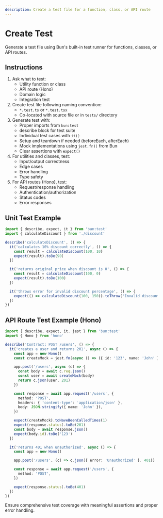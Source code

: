 ```yaml
---
description: Create a test file for a function, class, or API route
---
```


# Create Test

Generate a test file using Bun's built-in test runner for functions, classes, or API routes.

## Instructions

1. Ask what to test:
   - Utility function or class
   - API route (Hono)
   - Domain logic
   - Integration test
2. Create test file following naming convention:
   - `*.test.ts` or `*.test.tsx`
   - Co-located with source file or in `tests/` directory
3. Generate test with:
   - Proper imports from `bun:test`
   - describe block for test suite
   - Individual test cases with `it()`
   - Setup and teardown if needed (beforeEach, afterEach)
   - Mock implementations using `jest.fn()` from Bun
   - Clear assertions with `expect()`
4. For utilities and classes, test:
   - Input/output correctness
   - Edge cases
   - Error handling
   - Type safety
5. For API routes (Hono), test:
   - Request/response handling
   - Authentication/authorization
   - Status codes
   - Error responses

## Unit Test Example

```typescript
import { describe, expect, it } from 'bun:test'
import { calculateDiscount } from './discount'

describe('calculateDiscount', () => {
  it('calculates 10% discount correctly', () => {
    const result = calculateDiscount(100, 10)
    expect(result).toBe(90)
  })

  it('returns original price when discount is 0', () => {
    const result = calculateDiscount(100, 0)
    expect(result).toBe(100)
  })

  it('throws error for invalid discount percentage', () => {
    expect(() => calculateDiscount(100, 150)).toThrow('Invalid discount')
  })
})
```

## API Route Test Example (Hono)

```typescript
import { describe, expect, it, jest } from 'bun:test'
import { Hono } from 'hono'

describe('Contract: POST /users', () => {
  it('creates a user and returns 201', async () => {
    const app = new Hono()
    const createMock = jest.fn(async () => ({ id: '123', name: 'John' }))

    app.post('/users', async (c) => {
      const body = await c.req.json()
      const user = await createMock(body)
      return c.json(user, 201)
    })

    const response = await app.request('/users', {
      method: 'POST',
      headers: { 'content-type': 'application/json' },
      body: JSON.stringify({ name: 'John' }),
    })

    expect(createMock).toHaveBeenCalledTimes(1)
    expect(response.status).toBe(201)
    const body = await response.json()
    expect(body.id).toBe('123')
  })

  it('returns 401 when unauthorized', async () => {
    const app = new Hono()

    app.post('/users', (c) => c.json({ error: 'Unauthorized' }, 401))

    const response = await app.request('/users', {
      method: 'POST',
    })

    expect(response.status).toBe(401)
  })
})
```

Ensure comprehensive test coverage with meaningful assertions and proper error handling.
